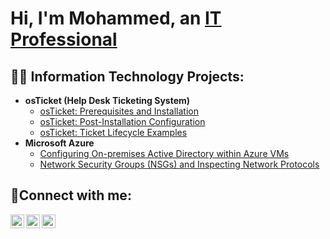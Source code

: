 <h1>Hi, I'm Mohammed, an <a href=https://www.linkedin.com/in/mohammed-najeeb-878b95266/>IT Professional</a></h1>

<h2>👨‍💻 Information Technology Projects:</h2>

- <b>osTicket (Help Desk Ticketing System)</b>
  - [osTicket: Prerequisites and Installation](https://github.com/moenajeeb1/osticket-prereqs)
  - [osTicket: Post-Installation Configuration](https://github.com/moenajeeb1/post-install-config)
  - [osTicket: Ticket Lifecycle Examples](https://github.com/moenajeeb1/ticket-lifecycle)
- <b>Microsoft Azure</b>
  - [Configuring On-premises Active Directory within Azure VMs](https://github.com/moenajeeb1/configure-ad)
  - [Network Security Groups (NSGs) and Inspecting Network Protocols](https://github.com/moenajeeb1/azure-network-protocols)

<h2>🤳Connect with me:</h2>

[<img align="left" alt="Josh | Twitter" width="22px" src="https://cdn.jsdelivr.net/npm/simple-icons@v3/icons/twitter.svg" />][twitter]
[<img align="left" alt="Josh | LinkedIn" width="22px" src="https://cdn.jsdelivr.net/npm/simple-icons@v3/icons/linkedin.svg" />][linkedin]
[<img align="left" alt="Josh | Instagram" width="22px" src="https://cdn.jsdelivr.net/npm/simple-icons@v3/icons/instagram.svg" />][instagram]

[twitter]: https://twitter.com/Josh
[instagram]: https://www.instagram.com/Josh
[linkedin]: https://linkedin.com/in/Josh


